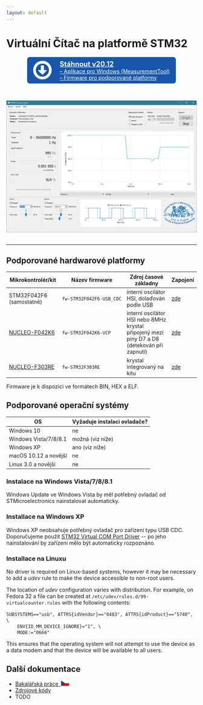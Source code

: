 ```yaml
---
layout: default
---
```


# Virtuální Čítač na platformě STM32

<style>
a.button, a.button:visited {
    display: inline-block;
    padding: 0.5em 1.2em;
    text-align: left;
    border-radius: 0.5em;

    background: #1756a9;
    color: #fff;
}

a.button:hover, a.button:active {
    background: #3776c9;
    color: #fff;

    text-decoration: none;
}

hr {
    border: none;
    border-top: 1px solid #ddd;
    margin: 2em 0em 2em 0em;
}

.button hr {
    margin: 0.3em 0em 0.3em 0em;
}
</style>

<div style="text-align: center">
<a href="https://github.com/mcejp/virtual-counter/releases/download/v20.12/virtual-counter-20.12.zip" class="button">
<div style="display: flex; flex-direction: row; align-items: center">
    <div style="margin-right: 1.5em">
        <svg version="1.1" xmlns="http://www.w3.org/2000/svg" xmlns:xlink="http://www.w3.org/1999/xlink" height="3.5em" viewBox="0 0 438.533 438.533" style="display: block; fill: #fff" xml:space="preserve"><g><path d="M409.133,109.203c-19.608-33.592-46.205-60.189-79.798-79.796C295.736,9.801,259.058,0,219.273,0 c-39.781,0-76.47,9.801-110.063,29.407c-33.595,19.604-60.192,46.201-79.8,79.796C9.801,142.8,0,179.489,0,219.267 c0,39.78,9.804,76.463,29.407,110.062c19.607,33.592,46.204,60.189,79.799,79.798c33.597,19.605,70.283,29.407,110.063,29.407 s76.47-9.802,110.065-29.407c33.593-19.602,60.189-46.206,79.795-79.798c19.603-33.596,29.403-70.284,29.403-110.062 C438.533,179.485,428.732,142.795,409.133,109.203z M353.742,297.208c-13.894,23.791-32.736,42.633-56.527,56.534 c-23.791,13.894-49.771,20.834-77.945,20.834c-28.167,0-54.149-6.94-77.943-20.834c-23.791-13.901-42.633-32.743-56.527-56.534 c-13.897-23.791-20.843-49.772-20.843-77.941c0-28.171,6.949-54.152,20.843-77.943c13.891-23.791,32.738-42.637,56.527-56.53 c23.791-13.895,49.772-20.84,77.943-20.84c28.173,0,54.154,6.945,77.945,20.84c23.791,13.894,42.634,32.739,56.527,56.53 c13.895,23.791,20.838,49.772,20.838,77.943C374.58,247.436,367.637,273.417,353.742,297.208z"/><path d="M310.633,219.267H255.82V118.763c0-2.666-0.862-4.853-2.573-6.567c-1.704-1.709-3.895-2.568-6.557-2.568h-54.823 c-2.664,0-4.854,0.859-6.567,2.568c-1.714,1.715-2.57,3.901-2.57,6.567v100.5h-54.819c-4.186,0-7.042,1.905-8.566,5.709 c-1.524,3.621-0.854,6.947,1.999,9.996l91.363,91.361c2.096,1.711,4.283,2.567,6.567,2.567c2.281,0,4.471-0.856,6.569-2.567 l91.077-91.073c1.902-2.283,2.851-4.576,2.851-6.852c0-2.662-0.855-4.853-2.573-6.57 C315.489,220.122,313.299,219.267,310.633,219.267z"/></g></svg>
    </div>
    <div>
        <strong style="font-size: 130%">Stáhnout v20.12</strong>
        <div>&ndash; Aplikace pro Windows (MeasurementTool)</div>
        <div>&ndash; Firmware pro podporované platformy</div>
    </div>
</div>
</a>
</div>

&nbsp;

![screenshot](images/virtual-counter/screenshot.png)

---

## Podporované hardwarové platformy

<!-- <svg version="1.1" xmlns="http://www.w3.org/2000/svg" xmlns:xlink="http://www.w3.org/1999/xlink" x="0px" y="0px" viewBox="0 0 32 32" xml:space="preserve" height="1.5em"><style type="text/css">.st0{fill:none;stroke:#000000;stroke-width:2;stroke-linecap:round;stroke-linejoin:round;stroke-miterlimit:10;}</style><path d="M29,15c0.6,0,1-0.4,1-1s-0.4-1-1-1h-3v-2h3c0.6,0,1-0.4,1-1s-0.4-1-1-1h-3c0-1.7-1.3-3-3-3V3c0-0.6-0.4-1-1-1s-1,0.4-1,1v3 h-2V3c0-0.6-0.4-1-1-1s-1,0.4-1,1v3h-2V3c0-0.6-0.4-1-1-1s-1,0.4-1,1v3h-2V3c0-0.6-0.4-1-1-1S9,2.4,9,3v3C7.3,6,6,7.3,6,9H3 c-0.6,0-1,0.4-1,1s0.4,1,1,1h3v2H3c-0.6,0-1,0.4-1,1s0.4,1,1,1h3v2H3c-0.6,0-1,0.4-1,1s0.4,1,1,1h3v2H3c-0.6,0-1,0.4-1,1s0.4,1,1,1 h3c0,1.7,1.3,3,3,3v3c0,0.6,0.4,1,1,1s1-0.4,1-1v-3h2v3c0,0.6,0.4,1,1,1s1-0.4,1-1v-3h2v3c0,0.6,0.4,1,1,1s1-0.4,1-1v-3h2v3 c0,0.6,0.4,1,1,1s1-0.4,1-1v-3c1.7,0,3-1.3,3-3h3c0.6,0,1-0.4,1-1s-0.4-1-1-1h-3v-2h3c0.6,0,1-0.4,1-1s-0.4-1-1-1h-3v-2H29z M22,19 c0,1.7-1.3,3-3,3h-6c-1.7,0-3-1.3-3-3v-6c0-1.7,1.3-3,3-3h6c1.7,0,3,1.3,3,3V19z"/></svg> -->

Mikrokontrolér/kit|Název firmware|Zdroj časové základny|Zapojení
-|-|-|-
STM32F042F6 (samostatně)|<code><nobr>fw-STM32F042F6-USB_CDC</nobr></code>|interní oscilátor HSI, dolaďován podle USB|[zde](virtual-counter-pinouts.html#stm32f042f6-stand-alone)
[NUCLEO-F042K6](https://www.st.com/en/evaluation-tools/nucleo-f042k6.html)|<code><nobr>fw-STM32F042K6-VCP</nobr></code>|interní oscilátor HSI nebo 8MHz krystal připojený mezi piny D7 a D8 (detekován při zapnutí)|[zde](virtual-counter-pinouts.html#nucleo-f042k6)
[NUCLEO-F303RE](https://www.st.com/en/evaluation-tools/nucleo-f303re.html)|<code><nobr>fw-STM32F303RE</nobr></code>|krystal integrovaný na kitu|[zde](virtual-counter-pinouts.html#nucleo-f303re)

Firmware je k dispozici ve formátech BIN, HEX a ELF.

## Podporované operační systémy

OS|Vyžaduje instalaci ovladače?
-|-
Windows 10|ne
Windows Vista/7/8/8.1|možná (viz níže)
Windows XP|ano (viz níže)
macOS 10.12 a novější|ne
Linux 3.0 a novější|ne

### Instalace na Windows Vista/7/8/8.1

Windows Update ve Windows Vista by měl potřebný ovladač od STMicroelectronics nainstalovat automaticky.

### Installace na Windows XP

Windows XP neobsahuje potřebný ovladač pro zařízení typu USB CDC. Doporučujeme použít [STM32 Virtual COM Port Driver](http://www.st.com/en/development-tools/stsw-stm32102.html) -- po jeho nainstalování by zařízení mělo být automaticky rozpoznáno.

### Installace na Linuxu

No driver is required on Linux-based systems, however it may be necessary to add a _udev_ rule to make the device accessible to non-root users.

The location of _udev_ configuration varies with distribution. For example, on Fedora 32 a file can be created at `/etc/udev/rules.d/99-virtualcounter.rules` with the following contents:

```
SUBSYSTEMS=="usb", ATTRS{idVendor}=="0483", ATTRS{idProduct}=="5740", \
    ENV{ID_MM_DEVICE_IGNORE}="1", \
    MODE:="0666"
```

This ensures that the operating system will not attempt to use the device as a data modem and that the device will be available to all users.

## Další dokumentace

- <a href="https://dspace.cvut.cz/handle/10467/68574">Bakalářská práce&ensp;<svg version="1.0" xmlns="http://www.w3.org/2000/svg" height="1em" viewBox="0 0 900 600"><rect width="900" height="600" fill="#d7141a"/><rect width="900" height="300" fill="#fff"/><path d="M 450,300 0,0 V 600 z" fill="#11457e"/></svg>
- [Zdrojové kódy](https://github.com/mcejp/virtual-counter)
- TODO
